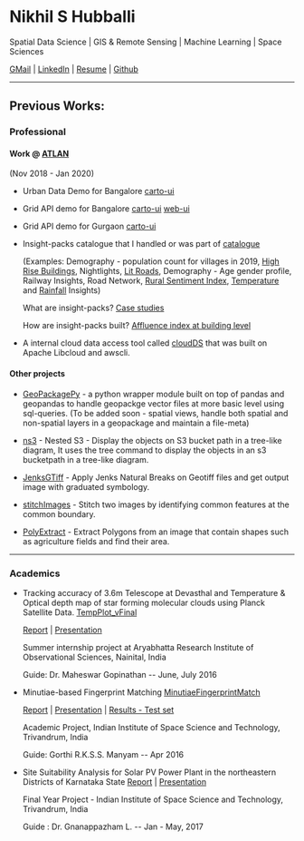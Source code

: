 # Nikhil S Hubballi

Spatial Data Science | GIS & Remote Sensing | Machine Learning | Space Sciences

[GMail](mailto:nikhil.hubballi@gmail.com) | [LinkedIn](https://in.linkedin.com/in/nikhilhubballi) | [Resume](https://nsh-764.github.io/Docs/CV_Nikhil_S_Hubballi_Jan_2020.pdf) | [Github](https://www.github.com/nsh-764)

___________________________________________________________________________

## **Previous Works:**


### **Professional**

#### Work @ [ATLAN](https://atlan.com/)
(Nov 2018 - Jan 2020)

* Urban Data Demo for Bangalore [carto-ui](https://dev-gis.socialcops.com/user/statlas-user-hul/builder/0d71a337-4bae-4604-9cbc-972473f37434/embed)

* Grid API demo for Bangalore [carto-ui](https://dev-gis.socialcops.com/user/gollum/builder/b67daabb-4022-44b0-b630-21f79ba7e447/embed_protected) [web-ui](https://api-grid-ui.atlan.com/)

* Grid API demo for Gurgaon [carto-ui](https://dev-gis.socialcops.com/user/statlas-user-hul/builder/c235068a-ae01-441b-9378-d1c7024c6241/embed)
  

* Insight-packs catalogue that I handled or was part of [catalogue](https://grid.atlan.com/search/Global) 

    (Examples: Demography - population count for villages in 2019, [High Rise Buildings](https://grid.atlan.com/insights/high-rise-buildings/), Nightlights, [Lit Roads](https://grid.atlan.com/insights/lit-roads/), Demography - Age gender profile, Railway Insights, Road Network, [Rural Sentiment Index](https://grid.atlan.com/insights/rural-sentiment-index/), [Temperature](https://grid.atlan.com/insights/temperature-insights/) and [Rainfall](https://grid.atlan.com/insights/rainfall-insights/) Insights)

    What are insight-packs? [Case studies](https://drive.google.com/open?id=0Bw2onH2foCdMTjMzMXdGM2loN19TNTFFNFJDbGtMZUdvQnJv)

    How are insight-packs built? [Affluence index at building level](https://drive.google.com/open?id=0Bw2onH2foCdMN2duMkQxY3Utc2xmU0J4Q0JOaEllQjFmTk1R)

* A internal cloud data access tool called [cloudDS](https://nsh-764.github.io/works/cloud_m.html) that was built on Apache Libcloud and awscli.


#### Other projects

* [GeoPackagePy](https://github.com/nsh-764/GeoPackage-py) - a python wrapper module built on top of pandas and geopandas to handle geopackge vector files at more basic level using sql-queries. (To be added soon - spatial views, handle both spatial and non-spatial layers in a geopackage and maintain a file-meta)

* [ns3](https://github.com/nsh-764/ns3) - Nested S3 - Display the objects on S3 bucket path in a tree-like diagram, It uses the tree command to display the objects in an s3 bucketpath in a tree-like diagram.

* [JenksGTiff](https://github.com/nsh-764/JenksGTiff) - Apply Jenks Natural Breaks on Geotiff files and get output image with graduated symbology.

* [stitchImages](https://github.com/nsh-764/stitchImages) - Stitch two images by identifying common features at the common boundary.

* [PolyExtract](https://github.com/nsh-764/PolyExtract) - Extract Polygons from an image that contain shapes such as agriculture fields and find their area.


___________________________________________________________________________
### **Academics**

* Tracking accuracy of 3.6m Telescope at Devasthal and Temperature & Optical depth map of star forming molecular clouds using Planck Satellite Data. [TempPlot_vFinal](https://github.com/nsh-764/TempPlot_vFinal)

    [Report](https://github.com/nsh-764/TempPlot_vFinal/blob/master/Docs/final_report.pdf) | [Presentation](https://github.com/nsh-764/TempPlot_vFinal/blob/master/Docs/presentation.pdf)
    
    Summer internship project at Aryabhatta Research Institute of Observational Sciences, Nainital, India 
    
    Guide: Dr. Maheswar Gopinathan -- June, July 2016

* Minutiae-based Fingerprint Matching [MinutiaeFingerprintMatch](https://github.com/nsh-764/MinutiaeFingerprintMatch)
  
   [Report](https://github.com/nsh-764/MinutiaeFingerprintMatch/blob/master/Docs/Report.pdf) | [Presentation](https://github.com/nsh-764/MinutiaeFingerprintMatch/blob/master/Docs/Final%20Presentation.pdf) | [Results - Test set](https://github.com/nsh-764/MinutiaeFingerprintMatch/blob/master/Docs/Results%20on%20Testset.pdf)

    Academic Project, Indian Institute of Space Science and Technology, Trivandrum, India
    
    Guide: Gorthi R.K.S.S. Manyam -- Apr 2016

* Site Suitability Analysis for Solar PV Power Plant in the northeastern Districts of Karnataka State [Report](https://nsh-764.github.io/Docs/Nikhil_PS2013_Final_year_project.pdf) | [Presentation](https://nsh-764.github.io/Docs/Nikhil_PS2013_Final_year_project_presentation.pdf)
  
    Final Year Project - Indian Institute of Space Science and Technology, Trivandrum, India
    
    Guide : Dr. Gnanappazham L. -- Jan - May, 2017
